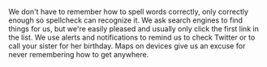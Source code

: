 We don't have to remember how to spell words correctly, only correctly enough so spellcheck can recognize it. We ask search engines to find things for us, but we're easily pleased and usually only click the first link in the list. We use alerts and notifications to remind us to check Twitter or to call your sister for her birthday. Maps on devices give us an excuse for never remembering how to get anywhere.



